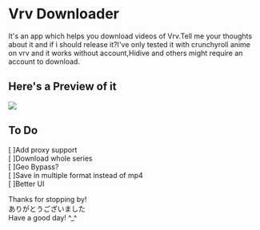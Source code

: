 # Vrv Downloader

It's an app which helps you download videos of Vrv.Tell me your thoughts about it and if i should release it?I've only tested it with crunchyroll anime on vrv and it works without account,Hidive and others might require an account to download.

## Here's a Preview of it
<img src="https://github.com/honghongleong/Vrv-Downloader/blob/master/Preview/preview%202.png"/>

## To Do  
[ ]Add proxy support  
[ ]Download whole series  
[ ]Geo Bypass?  
[ ]Save in multiple format instead of mp4  
[ ]Better UI  

Thanks for stopping by!  
ありがとうございました  
Have a good day! ^_^
